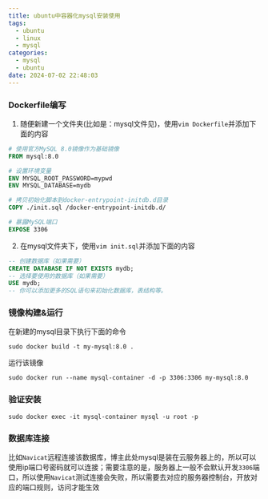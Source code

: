 ```yaml
---
title: ubuntu中容器化mysql安装使用
tags:
  - ubuntu
  - linux
  - mysql
categories:
  - mysql
  - ubuntu
date: 2024-07-02 22:48:03
---
```


### Dockerfile编写

1. 随便新建一个文件夹(比如是：mysql文件见)，使用`vim Dockerfile`并添加下面的内容

```dockerfile
# 使用官方MySQL 8.0镜像作为基础镜像
FROM mysql:8.0

# 设置环境变量
ENV MYSQL_ROOT_PASSWORD=mypwd
ENV MYSQL_DATABASE=mydb

# 拷贝初始化脚本到docker-entrypoint-initdb.d目录
COPY ./init.sql /docker-entrypoint-initdb.d/

# 暴露MySQL端口
EXPOSE 3306

```

2. 在mysql文件夹下，使用`vim init.sql`并添加下面的内容

```sql
-- 创建数据库（如果需要）
CREATE DATABASE IF NOT EXISTS mydb;
-- 选择要使用的数据库（如果需要）
USE mydb;
-- 你可以添加更多的SQL语句来初始化数据库，表结构等。
```

### 镜像构建&运行

在新建的mysql目录下执行下面的命令

```shel
sudo docker build -t my-mysql:8.0 .
```

运行该镜像

```shell
sudo docker run --name mysql-container -d -p 3306:3306 my-mysql:8.0
```

### 验证安装

```she
sudo docker exec -it mysql-container mysql -u root -p
```

### 数据库连接

比如`Navicat`远程连接该数据库，博主此处mysql是装在云服务器上的，所以可以使用ip端口号密码就可以连接；需要注意的是，服务器上一般不会默认开发`3306`端口，所以使用`Navicat`测试连接会失败，所以需要去对应的服务器控制台，开放对应的端口规则，访问才能生效

